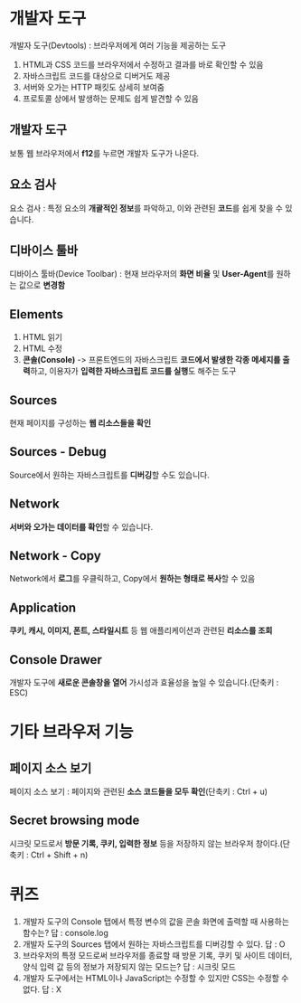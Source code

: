 # 개발자 도구  
개발자 도구(Devtools) : 브라우저에게 여러 기능을 제공하는 도구  
1. HTML과 CSS 코드를 브라우저에서 수정하고 결과를 바로 확인할 수 있음
2. 자바스크립트 코드를 대상으로 디버거도 제공
3. 서버와 오가는 HTTP 패킷도 상세히 보여줌
4. 프로토콜 상에서 발생하는 문제도 쉽게 발견할 수 있음

## 개발자 도구  
보통 웹 브라우저에서 **f12**를 누르면 개발자 도구가 나온다.  
## 요소 검사  
요소 검사 : 특정 요소의 **개괄적인 정보**를 파악하고, 이와 관련된 **코드**를 쉽게 찾을 수 있습니다.
## 디바이스 툴바  
디바이스 툴바(Device Toolbar) : 현재 브라우저의 **화면 비율** 및 **User-Agent**를 원하는 값으로 **변경함**  
## Elements  
1. HTML 읽기
2. HTML 수정
3. **콘솔(Console)**
-> 프론트엔드의 자바스크립트 **코드에서 발생한 각종 메세지를 출력**하고, 이용자가 **입력한 자바스크립트 코드를 실행**도 해주는 도구  
## Sources  
현재 페이지를 구성하는 **웹 리소스들을 확인**  
## Sources - Debug  
Source에서 원하는 자바스크립트를 **디버깅**할 수도 있습니다.  
## Network  
**서버와 오가는 데이터를 확인**할 수 있습니다.  
## Network - Copy  
Network에서 **로그**를 우클릭하고, Copy에서 **원하는 형태로 복사**할 수 있음  
## Application  
**쿠키, 캐시, 이미지, 폰트, 스타일시트** 등 웹 애플리케이션과 관련된 **리소스를 조회**  
## Console Drawer  
개발자 도구에 **새로운 콘솔창을 열어** 가시성과 효율성을 높일 수 있습니다.(단축키 : ESC)  
# 기타 브라우저 기능  
## 페이지 소스 보기  
페이지 소스 보기 : 페이지와 관련된 **소스 코드들을 모두 확인**(단축키 : Ctrl + u)
## Secret browsing mode  
시크릿 모드로서 **방문 기록, 쿠키, 입력한 정보** 등을 저장하지 않는 브라우저 창이다.(단축키 : Ctrl + Shift + n)  
# 퀴즈  
1. 개발자 도구의 Console 탭에서 특정 변수의 값을 콘솔 화면에 출력할 때 사용하는 함수는?
답 : console.log
2. 개발자 도구의 Sources 탭에서 원하는 자바스크립트를 디버깅할 수 있다.
답 : O
3. 브라우저의 특정 모드로써 브라우저를 종료할 때 방문 기록, 쿠키 및 사이트 데이터, 양식 입력 값 등의 정보가 저장되지 않는 모드는?
답 : 시크릿 모드
4. 개발자 도구에서는 HTML이나 JavaScript는 수정할 수 있지만 CSS는 수정할 수 없다.
답 : X

